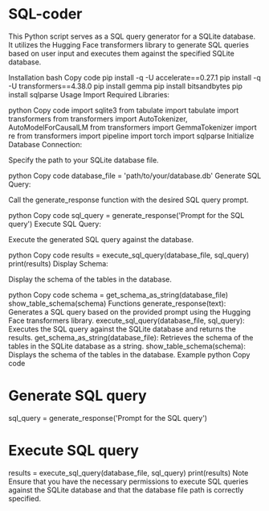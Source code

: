# SQL-coder
This Python script serves as a SQL query generator for a SQLite database. It utilizes the Hugging Face transformers library to generate SQL queries based on user input and executes them against the specified SQLite database.



Installation
bash
Copy code
pip install -q -U accelerate==0.27.1
pip install -q -U transformers==4.38.0
pip install gemma
pip install bitsandbytes
pip install sqlparse
Usage
Import Required Libraries:

python
Copy code
import sqlite3
from tabulate import tabulate
import transformers
from transformers import AutoTokenizer, AutoModelForCausalLM
from transformers import GemmaTokenizer
import re
from transformers import pipeline
import torch
import sqlparse
Initialize Database Connection:

Specify the path to your SQLite database file.

python
Copy code
database_file = 'path/to/your/database.db'
Generate SQL Query:

Call the generate_response function with the desired SQL query prompt.

python
Copy code
sql_query = generate_response('Prompt for the SQL query')
Execute SQL Query:

Execute the generated SQL query against the database.

python
Copy code
results = execute_sql_query(database_file, sql_query)
print(results)
Display Schema:

Display the schema of the tables in the database.

python
Copy code
schema = get_schema_as_string(database_file)
show_table_schema(schema)
Functions
generate_response(text): Generates a SQL query based on the provided prompt using the Hugging Face transformers library.
execute_sql_query(database_file, sql_query): Executes the SQL query against the SQLite database and returns the results.
get_schema_as_string(database_file): Retrieves the schema of the tables in the SQLite database as a string.
show_table_schema(schema): Displays the schema of the tables in the database.
Example
python
Copy code
# Generate SQL query
sql_query = generate_response('Prompt for the SQL query')

# Execute SQL query
results = execute_sql_query(database_file, sql_query)
print(results)
Note
Ensure that you have the necessary permissions to execute SQL queries against the SQLite database and that the database file path is correctly specified.
